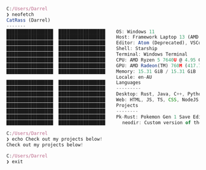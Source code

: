 <!-- Old README, might change back -->
<!--==============================================================================-->

<!-- # Hello there, I'm Darrel

Current student at RMIT Melbourne, programming and messing around with code and technology.

## Skills
| Programming | Web | System Admin |
|---|---|---|
| [![Current Programming Skills](https://skillicons.dev/icons?i=java,cpp,c,python&theme=dark)](https://skillicons.dev) | [![Current Web Skills](https://skillicons.dev/icons?i=js,ts,html,css&theme=dark)](https://skillicons.dev) | ![System Admin Skills](https://skillicons.dev/icons?i=bash,linux,docker&theme=dark) |

## Currently Learning
[![Current Skills](https://skillicons.dev/icons?i=rust,godot)](https://skillicons.dev)
 -->

<!--==============================================================================-->

<!--


⠀⠀⠀⠀⠀⠀⠀⠀⠀⠀⠀⢀⠀⠀⠀⠀⠀⠀⠀⠀⠀⠀⠀⠀⠀⠀⠀⠀⠀⠀⠀⠀⠀⠀⠀⠀⠀⠀⠀  ⡀
⠀⠀⠀⠀⠀⠀⠀⠀⠀⠀⠀⣸⣷⡄⠀⠀⠀⠀⠀⠀⠀⠀⠀⠀⠀⠀⠀⠀⠀⠀⠀⠀⠀⠀⠀⠀⠀  ⣠⣾⣇
⠀⠀⠀⠀⠀⠀⠀⠀⠀⠀⠀⣿⣿⣿⣦⠀⠀⠀⠀⠀⠀⠀⠀⠀⠀⠀⠀⠀⠀⠀⠀⠀⠀⠀⠀  ⢀⣴⣿⣿⣿
⠀⠀⠀⠀⠀⠀⠀⠀⠀⠀⢸⣿⣿⣿⣿⣷⡄⠀⠀⠀⠀⠀⠀⠀⠀⠀⠀⠀⠀⠀⠀⠀⠀⠀  ⢠⣾⣿⣿⣿⣿⣇
⠀⠀⠀⠀⠀⠀⠀⠀⠀⠀⣾⣿⣿⣿⣿⣿⣿⣦⠀⠀⠀⠀⠀⠀⠀⠀⠀⠀⠀⠀⠀⠀⠀  ⣴⣿⣿⣿⣿⣿⣿⣿
⠀⠀⠀⠀⠀⠀⠀⠀⠀⢠⣿⣿⣿⠈⢿⣿⣿⣿⣷⡀⢀⣶⣾⣶⣦⣄⣴⣶⣿⣶⡄⢀⣾⣿⣿⣿⡿⠁⢻⣿⣿⡇
⠀⠀⠀⠀⠀⠀⠀⠀⠀⢸⣿⣿⡇⠀⠀⠻⣿⣿⣿⣿⣾⣿⣿⣿⣿⣿⣿⣿⣿⣿⣿⣿⣿⣿⣿⠟⠀⠀ ⢸⣿⣿⡇
⠀⠀⠀⠀⠀⠀⠀⢀⣀⣸⣿⣿⡇⠀⠀⠀⠙⣿⣿⣿⣿⣿⣿⣿⣿⣿⣿⣿⣿⣿⣿⣿⣿⣿⠋⠀⠀⠀ ⠘⣿⣿⣿⣠⣀⡀
⠀⠀⠀⠀⠀⣠⣾⣿⣿⣿⣿⣿⡇⠀⠀⠀⠀⠈⣿⣿⣿⣿⣿⣿⣿⣿⣿⣿⣿⣿⣿⣿⣿⠃⠀⠀⠀⠀⠀⣿⣿⣿⣿⣿⣿⣦
⠀⠀⠀⠀⠠⣿⣿⣿⣿⣿⣿⣿⡇⠀⠀⠀⠀⢸⣿⣿⣿⣿⣿⣿⣿⣿⣿⣿⣿⣿⣿⣿⣿⣷⠀⠀⠀⠀⠀⣿⣿⣿⣿⣿⣿⣿⡇⠀⠀⠀
⠀⠀⠀⠀⠀⢿⣿⣿⣿⣿⣿⣿⡇⠀⠀⠀⢀⣼⣿⣿⣿⣿⣿⣿⣿⣿⣿⣿⣿⣿⣿⣿⣿⣧⣀⠀⠀⠀⠀⣿⣿⣿⣿⣿⣿⡿⠀⢀⡀
⠀⠀⠀⠙⢿⣾⣿⣿⣿⣿⣿⣿⣇⠀⣠⣿⣿⣿⣿⣿⣿⣿⣿⣿⣿⣿⣿⣿⣿⣿⣿⣿⣿⣿⣿⣿⣦⡀⢸⣿⣿⣿⣿⣿⣿⣿⠿⠋
⠀⠀⠀⠰⣶⣶⣿⣿⣿⣿⣿⣿⣿⣾⣿⣿⣿⣿⣿⣿⣿⣿⣿⣿⣿⣿⣿⣿⣿⣿⣿⣿⣿⣿⣿⣿⣿⣿⣾⣿⣿⣿⣿⣿⣿⣷⣶⠞
⠀⠀⠀⠀⣨⣽⣿⣿⣿⣿⣿⣿⣿⣿⣿⣿⣿⣿⣿⣿⣿⣿⣿⣿⣿⣿⣿⣿⣿⣿⣿⣿⣿⣿⣿⣿⣿⣿⣿⣿⣿⣿⣿⣿⣿⣿⣤⡀
⠀⠀⠀⢸⣿⣿⣿⣿⣿⣿⣿⣿⣿⣿⣿⣿⣿⣿⣿⣿⣿⣿⣿⣿⣿⣿⣿⣿⣿⣿⣿⣿⣿⣿⣿⣿⣿⣿⣿⣿⣿⣿⣿⣿⣿⣿⣿⡿⠀⠀
⠀⠀⠀⠀⣿⣿⣿⣿⣿⣿⣿⣿⣿⣿⣿⣿⣿⣿⣿⣿⣿⣿⣿⣿⡿⠿⢿⣿⣿⠟⠻⣿⡿⢋⣉⣉⣉⣙⠻⢿⣿⣿⣿⣿⣿⣿⣿⡇
 ⠀⠀⠰⠾⣿⣿⣿⣿⣿⣿⣿⣿⣿⣿⡄⠀⠀⢸⣿⣿⣿⠀⠟⠁⠀⠀⠀⠈⢹⠀⢀⢸⡇⢸⠀⠀⢀⠌⠀⢸⣿⣿⣿⣿⣿⣿⣿⡿⠶
 ⠀⠀⠀⢼⣿⣿⣿⣿⣿⣿⣿⣿⣿⣿⣿⣦⣄⣈⣿⣿⠧⠊⠀⣠⣴⠦⢶⣤⢸⠀⠂⠎⠧⠀⠠⠐⠁⣀⣤⣾⣿⣿⣿⣿⣿⣿⣿⣿
 ⠀⠀⠀⠈⠛⢻⣿⣿⣿⣿⣿⣿⣿⣿⣿⣿⣿⠿⠋⠀⠀⠀⠀⠀⠀⠙⠁⠀⠈⠉⠉⠉⠛⠛⢿⣿⣿⣿⣿⣿⣿⣿⣿⣿⣿⣿⠛⠁
 ⠀⠀⠀⠀⠀⠘⠿⢿⣿⣿⣿⣿⣿⣿⣿⣿⠃⠀⣤⣄⣀⡀⠤⠔⠒⠒⠒⠒⠤⠄⣀⣀⣴⠄⠀⢻⣿⣿⣿⣿⣿⣿⣿⣿⠛⠋⠀⠀⠀
 ⠀⠀⠀⠀⠀⠀⠀⠀⠙⠻⣿⣿⣿⣿⣿⣇⠀⠀⠀⠀⠀⠀⠀⠀⠀⠀⠀⠀⠀⠀⠀⠀⠀⠀⠀ ⣀⣿⣿⣿⣿⣿⡿⠛⠁⠀⠀⠀⠀
 ⠀⠀⠀⠀⠀⠀⠀⠀⠀⠠⠛⠉⣿⣿⣿⡿⠿⠷⠶⠤⠤⠤⠀⣀⣀⣀⣀⣀⡀⠠⠤⠄⠶⠶⠿⠿⣿⣿⣿⡏⠉⠓⠀⠀⠀⠀⠀⠀⠀
  ⠀⠀⠀⠀⠀⠀⠀⠀⠀⠀⠀⠀⠻⠟⠁⠀⠀⠀⠀⠀⣀⣤⣤⣿⠀⠀⠀⢸⣷⣤⣄⡀⠀⠀⠀⠀⠀⠉⠻⠃⠀⠀⠀⠀⠀⠀⠀⠀
 ⠀ ⠀⠀⠀⠀⠀⠀⠀⠀⠀⠀⠀⠀⠀⠀⠀⠀⠀⣠⣾⣿⣿⣿⠋⠀⠀⠀⠈⣻⣿⣿⣿⣶⣄⠀⠀⠀⠀⠀⠀⠀⠀⠀⠀⠀⠀⠀⠀
 ⠀⠀ ⠀⠀⠀⠀⠀⠀⠀⠀⠀⠀⠀⠀⠀⠀⣠⣾⣿⣿⣿⣿⣿⣷⣤⣤⣤⣶⣿⣿⣿⣿⣿⣿⣷⡀⠀⠀⠀⠀⠀⠀⠀⠀⠀⠀⠀⠀
 -->

<!-- Art generated with: https://www.twitchquotes.com/ascii-art-generator -->

```javascript
C:/Users/Darrel
❯ neofetch
CatRass (Darrel)
-------
█████████████████  █████████████████    OS: Windows 11
█████████████████  █████████████████    Host: Framework Laptop 13 (AMD Ryzen 7040Series)
█████████████████  █████████████████    Editor: Atom (Deprecated), VSCode
█████████████████  █████████████████    Shell: Starship⠀⠀⠀⠀⠀⠀⠀⠀
█████████████████  █████████████████    Terminal: Windows Terminal
█████████████████  █████████████████    CPU: AMD Ryzen 5 7640U @ 4.95 GHz
█████████████████  █████████████████    GPU: AMD Radeon(TM) 760M (417.75 MiB) [Integrated]
█████████████████  █████████████████    Memory: 15.31 GiB / 15.31 GiB
                                        Locale: en-AU
█████████████████  █████████████████    Languages
█████████████████  █████████████████    ---------
█████████████████  █████████████████    Desktop: Rust, Java, C++, Python
█████████████████  █████████████████    Web: HTML, JS, TS, CSS, NodeJS, Thymeleaf, Springboot
█████████████████  █████████████████    Projects
█████████████████  █████████████████    --------
█████████████████  █████████████████    Pk-Rust: Pokemon Gen 1 Save Editor
█████████████████  █████████████████    ⠀ neodir: Custom version of the dir and ls command⠀⠀

C:/Users/Darrel
❯ echo Check out my projects below!
Check out my projects below!

C:/Users/Darrel
❯ exit
```
